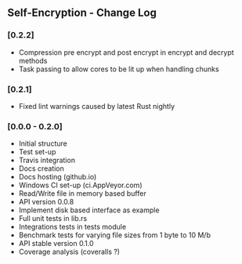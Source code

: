 ## Self-Encryption - Change Log

### [0.2.2]
- Compression pre encrypt and post encrypt in encrypt and decrypt methods
- Task passing to allow cores to be lit up when handling chunks

### [0.2.1]
- Fixed lint warnings caused by latest Rust nightly

### [0.0.0 - 0.2.0]
- Initial structure
- Test set-up
- Travis integration
- Docs creation
- Docs hosting (github.io)
- Windows CI set-up (ci.AppVeyor.com)
- Read/Write file in memory based buffer
- API version 0.0.8
- Implement disk based interface as example
- Full unit tests in lib.rs
- Integrations tests in tests module
- Benchmark tests for varying file sizes from 1 byte to 10 M/b
- API stable version 0.1.0
- Coverage analysis (coveralls ?)
